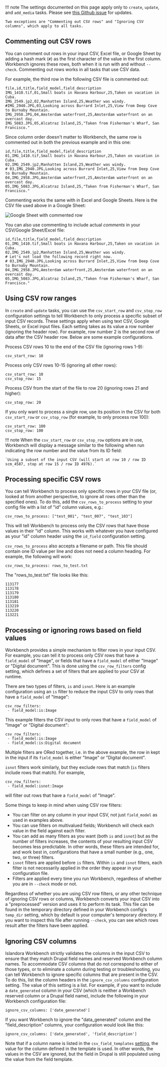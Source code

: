 
!!! note
    The settings documented on this page apply only to `create`, `update`, and `add_media` tasks. Please see [this Github issue](https://github.com/mjordan/islandora_workbench/issues/895) for updates.

    Two exceptions are "Commenting out CSV rows" and "Ignoring CSV columns", which apply to all tasks.

## Commenting out CSV rows

You can comment out rows in your input CSV, Excel file, or Google Sheet by adding a hash mark (`#`) as the first character of the value in the first column. Workbench ignores these rows, both when it is run with and without `--check`. Commenting out rows works in all tasks that use CSV data.

For example, the third row in the following CSV file is commented out:

```text
file,id,title,field_model,field_description
IMG_1410.tif,01,Small boats in Havana Harbour,25,Taken on vacation in Cuba.
IMG_2549.jp2,02,Manhatten Island,25,Weather was windy.
#IMG_2940.JPG,03,Looking across Burrard Inlet,25,View from Deep Cove to Burnaby Mountain.
IMG_2958.JPG,04,Amsterdam waterfront,25,Amsterdam waterfront on an overcast day.
IMG_5083.JPG,05,Alcatraz Island,25,"Taken from Fisherman's Wharf, San Francisco."
```

Since column order doesn't matter to Workbench, the same row is commented out in both the previous example and in this one:

```text
id,file,title,field_model,field_description
01,IMG_1410.tif,Small boats in Havana Harbour,25,Taken on vacation in Cuba.
02,IMG_2549.jp2,Manhatten Island,25,Weather was windy.
# 03,IMG_2940.JPG,Looking across Burrard Inlet,25,View from Deep Cove to Burnaby Mountain.
04,IMG_2958.JPG,Amsterdam waterfront,25,Amsterdam waterfront on an overcast day.
05,IMG_5083.JPG,Alcatraz Island,25,"Taken from Fisherman's Wharf, San Francisco."
```

Commenting works the same with in Excel and Google Sheets. Here is the CSV file used above in a Google Sheet:

![Google Sheet with commented row](images/google_sheet_commented_row.png)

You can also use commenting to include actual *comments* in your CSV/Google Sheet/Excel file:

```text
id,file,title,field_model,field_description
01,IMG_1410.tif,Small boats in Havana Harbour,25,Taken on vacation in Cuba.
02,IMG_2549.jp2,Manhatten Island,25,Weather was windy.
# Let's not load the following record right now.
# 03,IMG_2940.JPG,Looking across Burrard Inlet,25,View from Deep Cove to Burnaby Mountain.
04,IMG_2958.JPG,Amsterdam waterfront,25,Amsterdam waterfront on an overcast day.
05,IMG_5083.JPG,Alcatraz Island,25,"Taken from Fisherman's Wharf, San Francisco."
```

## Using CSV row ranges

In `create` and `update` tasks, you can use the `csv_start_row` and `csv_stop_row` configuration settings to tell Workbench to only process a specific subset of input CSV records. These settings apply when using text CSV, Google Sheets, or Excel input files. Each setting takes as its value a row number (ignoring the header row). For example, row number 2 is the second row of data after the CSV header row. Below are some example configurations.

Process CSV rows 10 to the end of the CSV file (ignoring rows 1-9):

`csv_start_row: 10`

Process only CSV rows 10-15 (ignoring all other rows):

```
csv_start_row: 10
csv_stop_row: 15
```

Process CSV from the start of the file to row 20 (ignoring rows 21 and higher):

`csv_stop_row: 20`

If you only want to process a single row, use its position in the CSV for both `csv_start_row` or `csv_stop_row` (for example, to only process row 100):

```
csv_start_row: 100
csv_stop_row: 100
```

!!! note
    When the `csv_start_row` or `csv_stop_row` options are in use, Workbench will display a message similar to the following when run indicating the row number and the value from its ID field:

    `Using a subset of the input CSV (will start at row 10 / row ID scm_4587, stop at row 15 / row ID 4976).`


## Processing specific CSV rows

You can tell Workbench to process only specific rows in your CSV file (or, looked at from another perspective, to ignore all rows other than the specified ones). To do this, add the `csv_rows_to_process` setting to your config file with a list of "id" column values, e.g.:

`csv_rows_to_process: ["test_001", "test_007", "test_103"]`

This will tell Workbench to process only the CSV rows that have those values in their "id" column. This works with whatever you have configured as your "id" column header using the `id_field` configuration setting.

`csv_rows_to_process` also accepts a filename or path. This file should contain one ID value per line and does not need a column heading. For example, the following will work:

```csv_rows_to_process: rows_to_test.txt```

The "rows_to_test.txt" file looks like this:

```
113177
113178
113179
113180
113181
113219
113220
113221
```

## Processing or ignoring rows based on field values

Workbench provides a simple mechanism to filter rows in your input CSV. For example, you can tell it to process only CSV rows that have a `field_model` of "Image", or fields that have a `field_model` of either "Image" or "Digital document". This is done using the `csv_row_filters` config setting, which defines a set of filters that are applied to your CSV at runtime.

There are two types of filters, `is` and `isnot`. Here is an example configuration using an `is` filter to reduce the input CSV to only rows that have a `field_model` of "Image":

```
csv_row_filters:
 - field_model:is:Image
```

This example filters the CSV input to only rows that have a `field_model` of "Image" or "Digital document":

```
csv_row_filters:
 - field_model:is:Image
 - field_model:is:Digital document
```

Multiple filters are ORed together, i.e. in the above example, the row in kept in the input if its `field_model` is either "Image" or "Digital document".

`isnot` filters work similarly, but they exclude rows that match (`is` filters include rows that match). For example,

```
csv_row_filters:
 - field_model:isnot:Image
```

will filter out rows that have a `field_model` of "Image".

Some things to keep in mind when using CSV row filters:

 - You can filter on any column in your input CSV, not just `field_model` as used in examples above.
 - You can use filters on multivalued fields; Workbench will check each value in the field against each filter.
 - You can add as many filters as you want (both `is` and `isnot`) but as the number of filters increases, the contents of your resulting input CSV becomes less predictable. In other words, these filters are intended for, and work best in, configurations that have a small number (e.g., one, two, or three) filters.
 - `isnot` filters are applied before `is` filters. Within `is` and `isnot` filters, each filter is not necessarily applied in the order they appear in your configuration file.
 - Filters are applied every time you run Workbench, regardless of whether you are in `--check` mode or not.

Regardless of whether you are using CSV row filters, or any other technique of ignoring CSV rows or columns, Workbench converts your input CSV into a "preprocessed" version and uses it to perform its task. This file can be found in the temporary directory defined in your Workbench config's `temp_dir` setting, which by default is your computer's temporary directory. If you want to inspect this file after running `--check`, you can see which rows result after the filters have been applied.

## Ignoring CSV columns

Islandora Workbench strictly validates the columns in the input CSV to ensure that they match Drupal field names and reserved Workbench column names. To accommodate CSV columns that do not correspond to either of those types, or to eliminate a column during testing or troubleshooting, you can tell Workbench to ignore specific columns that are present in the CSV. To do this, list the column headers in the `ignore_csv_columns` configuration setting. The value of this setting is a list. For example, if you want to include a `date_generated` column in your CSV (which is neither a Workbench reserved column or a Drupal field name), include the following in your Workbench configuration file:

```
ignore_csv_columns: ['date_generated']
```

If you want Workbench to ignore the "data_generated" column and the "field_description" columns, your configuration would look like this:

```
ignore_csv_columns: ['date_generated', 'field_description']
```

Note that if a column name is listed in the `csv_field_templates` [setting](/islandora_workbench_docs/field_templates/), the value for the column defined in the template is used. In other words, the values in the CSV are ignored, but the field in Drupal is still populated using the value from the field template.


